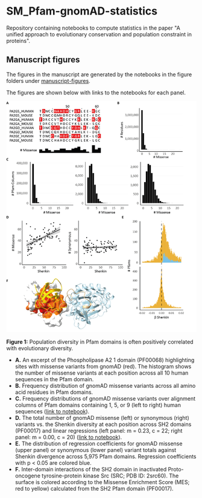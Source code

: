 # SM_Pfam-gnomAD-statistics
Repository containing notebooks to compute statistics in the paper "A unified approach to evolutionary conservation and population constraint in proteins".

## Manuscript figures

The figures in the manuscript are generated by the notebooks in the figure folders under [manuscript-figures](manuscript-figures/).

The figures are shown below with links to the notebooks for each panel.

![Figure 1](manuscript-figures/published/fig1.png)

**Figure 1:** Population diversity in Pfam domains is often positively correlated with evolutionary diversity.

- **A.** An excerpt of the Phospholipase A2 1 domain (PF00068) highlighting sites with missense variants from gnomAD (red). The histogram shows the number of missense variants at each position across all 10 human sequences in the Pfam domain.
- **B.** Frequency distribution of gnomAD missense variants across all amino acid residues in Pfam domains.
- **C.** Frequency distributions of gnomAD missense variants over alignment columns of Pfam domains containing 1, 5, or 9 (left to right) human sequences ([link to notebook](manuscript-figures/fig1/Figs1C-D_variant-totals-in-MSA-columns.md)).
- **D.** The total number of gnomAD missense (left) or synonymous (right) variants vs. the Shenkin diversity at each position across SH2 domains (PF00017) and linear regressions (left panel: m = 0.23, c = 22; right panel: m = 0.00, c = 20) ([link to notebook](manuscript-figures/fig1/Figs1C-D_variant-totals-in-MSA-columns.md)).
- **E.** The distribution of regression coefficients for gnomAD missense (upper panel) or synonymous (lower panel) variant totals against Shenkin divergence across 5,975 Pfam domains. Regression coefficients with p < 0.05 are colored blue.
- **F.** Inter-domain interactions of the SH2 domain in inactivated Proto-oncogene tyrosine-protein kinase Src (SRC; PDB ID: 2src60). The surface is colored according to the Missense Enrichment Score (MES; red to yellow) calculated from the SH2 Pfam domain (PF00017).
